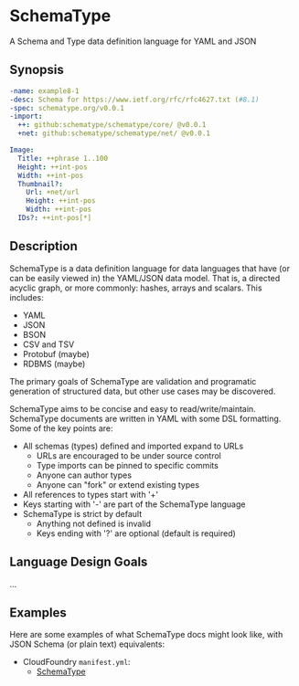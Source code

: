 SchemaType
==========

A Schema and Type data definition language for YAML and JSON

## Synopsis

```yaml
-name: example8-1
-desc: Schema for https://www.ietf.org/rfc/rfc4627.txt (#8.1)
-spec: schematype.org/v0.0.1
-import:
  ++: github:schematype/schematype/core/ @v0.0.1
  +net: github:schematype/schematype/net/ @v0.0.1

Image:
  Title: ++phrase 1..100
  Height: ++int-pos
  Width: ++int-pos
  Thumbnail?:
    Url: +net/url
    Height: ++int-pos
    Width: ++int-pos
  IDs?: ++int-pos[*]
```

## Description

SchemaType is a data definition language for data languages that have (or can
be easily viewed in) the YAML/JSON data model. That is, a directed acyclic
graph, or more commonly: hashes, arrays and scalars. This includes:

* YAML
* JSON
* BSON
* CSV and TSV
* Protobuf (maybe)
* RDBMS (maybe)

The primary goals of SchemaType are validation and programatic generation of
structured data, but other use cases may be discovered.

SchemaType aims to be concise and easy to read/write/maintain.  SchemaType
documents are written in YAML with some DSL formatting. Some of the key points
are:

* All schemas (types) defined and imported expand to URLs
  * URLs are encouraged to be under source control
  * Type imports can be pinned to specific commits
  * Anyone can author types
  * Anyone can "fork" or extend existing types
* All references to types start with '+'
* Keys starting with '-' are part of the SchemaType language
* SchemaType is strict by default
  * Anything not defined is invalid
  * Keys ending with '?' are optional (default is required)

## Language Design Goals

...

## Examples

Here are some examples of what SchemaType docs might look like, with JSON
Schema (or plain text) equivalents:

* CloudFoundry `manifest.yml`:
  * [SchemaType](./manifest.schema)


